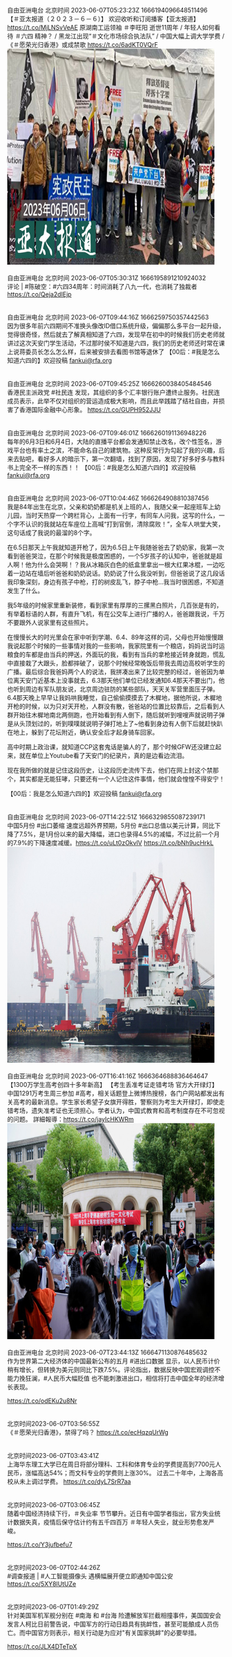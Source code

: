 自由亚洲电台 北京时间 2023-06-07T05:23:23Z 1666194096648511496<br>【＃亚太报道（２０２３－６－６）】
欢迎收听和订阅播客【亚太报道】 https://t.co/MjLNSvVeAE
原湖南工运领袖 ＃李旺阳 逝世11周年 / 年轻人如何看待 ＃六四 精神？ / 黑龙江出现“＃文化市场综合执法队” / 中国大幅上调大学学费 / 《＃愿荣光归香港》或成禁歌 https://t.co/6adKT0VQrF<br><img src='/temp/image/2023/t-Month-6/1666194096648511496_0.jpg' width='480' height='500'><br><br>自由亚洲电台 北京时间 2023-06-07T05:30:31Z 1666195891210924032<br>评论 | #陈破空：#六四34周年：时间消耗了八九一代，也消耗了独裁者
https://t.co/Qeja2dIEjp<br><br><br>自由亚洲电台 北京时间 2023-06-07T09:44:16Z 1666259750357442563<br>因为很多年前六四期间不准换头像改ID借口系统升级，偏偏那么多平台一起升级，觉得很奇怪，然后就去了解真相知道了六四，发现早在初中的时候我们历史老师就讲过这次天安门学生活动，不过那时侯不知道是六四，我们的历史老师还时常在课上说蒋委员长怎么怎么样，后来被安排去看图书馆等退休了
【00后：#我是怎么知道六四的】欢迎投稿 fankui@rfa.org<br><br><br>自由亚洲电台 北京时间 2023-06-07T09:45:25Z 1666260038405484546<br>香港民主派政党 #社民连 发现，其组织的多个汇丰银行账户遭终止服务。社民连成员表示，此举不仅对组织的营运造成极大影响，而且此举践踏了结社自由，并损害了香港国际金融中心形象。
https://t.co/GUPH952JJU<br><br><br>自由亚洲电台 北京时间 2023-06-07T09:46:01Z 1666260191136948226<br>每年的6月3日和6月4日，大陆的直播平台都会发通知禁止改名，改个性签名，游戏平台也有率土之滨，不能命名自己的建筑物。这种反常行为勾起了我的兴趣，后来去贴吧，看好多人的暗示下，第一次翻墙，找到了原因，发现了好多好多与教科书上完全不一样的东西！！
【00后：#我是怎么知道六四的】欢迎投稿 fankui@rfa.org<br><br><br>自由亚洲电台 北京时间 2023-06-07T10:04:46Z 1666264908810387456<br>我是84年出生在北京，父亲和奶奶都是机关上班的人，我随父亲一起座班车上幼儿园，当时天热穿一个跨栏背心，上面有一行字，有同车人问我，这写的什么，一个字不认识的我就站在车座位上高喊“打到官倒，清除腐败！”，全车人哄堂大笑，这句话成了我说的最溜的8个字。

在6.5日那天上午我就知道开枪了，因为6.5日上午我随爸爸去了奶奶家，我第一次看到爸爸哭泣，在那个时候我是极度困惑的，一个5岁孩子的认知中，爸爸就是超人啊！他为什么会哭啊！？我从冰箱灰白色的纸盒里拿出一根大红果冰棍，一边吃着一边站在墙后听爸爸和奶奶说话。奶奶说了什么我没听到，但爸爸说了这几段话我印象深刻，身边有孩子中枪，打的树皮乱飞，脖子中枪...我当时很困惑，不知道发生了什么。

我5年级的时候家里重新装修，看到家里有厚厚的三摞黑白照片，几百张是有的，有举着标语的人群，有直升飞机，有在公交车上进行广播的人，爸爸跟我说，千万不要跟外人说家里有这些照片。

在慢慢长大的时光里会在家中听到学潮、6.4、89年这样的词，父母也开始慢慢跟我说起那个时候的一些事情对我的一些影响，我家院里有一个粮店，妈妈说当时运粮食的车都是由当兵的押送，外面玩的我，看到有当兵的拿枪接近转身就跑，慌乱中直接栽了大跟头，脸都摔破了，说那个时候经常晚饭后带我去周边高校听学生的广播。最后综合我爸妈两个人的说法，我拼凑出来了比较完整的经过，爸爸因为单位离天安门近基本上没事就去，6.3那天他们单位已经发通知6.4那天不要出门，他也听到周边有军队朋友说，北京周边驻防的某些部队，天天关军营里面压子弹。6.4那天晚上早早让我妈哄我睡觉，自己偷偷摸摸去了木樨地，据他所说，木樨地开枪的时候，以为只对天开枪，人群没有散，爸爸站的位置比较靠后，之后看到人群开始往木樨地南北两侧跑，也开始看到有人倒下，随后就听到嗖嗖声就说明子弹是从头顶划过的，听到噗噗就说明子弹打地上了~他看到身边有人倒下后就赶快趴在地上，躲到了花坛附近，确认安全后才起身骑车回家。

高中时期上政治课，就知道CCP这套鬼话是骗人的了，那个时候GFW还没建立起来，就在单位上Youtube看了天安门的纪录片，真的是边看边流泪。

现在我所做的就是记住这段历史，让这段历史流传下去，他们在网上封这个禁那个，其实都是无能狂哮，只要还有一个人记住这件事情，他们就会惶惶不得安宁！

【00后：我是怎么知道六四的】欢迎投稿 fankui@rfa.org<br><br><br>自由亚洲电台 北京时间 2023-06-07T14:22:51Z 1666329855087239171<br>中国5月份 #出口萎缩 速度远超外界预期，5月份 #出口总值以美元计算，同比下降了7.5%，是1月份以来的最大降幅，进口也录得4.5%的减幅，不过比前一个月的7.9%的下降速度减缓。https://t.co/uLt0zOkvlV https://t.co/bNh9ucHrkL<br><img src='/temp/image/2023/t-Month-6/1666329855087239171_0.jpg' width='480' height='500'><br><br>自由亚洲电台 北京时间 2023-06-07T16:41:16Z 1666364688836464647<br>【1300万学生高考创四十多年新高】
【考生丢准考证走错考场 官方大开绿灯】
中国1291万考生周三参加 #高考，相关话题登上微博热搜榜，各门户网站都发出有关高考的最新消息。学生家长希望子女旗开得胜，警察则为考生大开绿灯，即使走错考场，遗失准考证也无须担心。学者认为，中国式教育和高考制度存在不可忽视的问题。
詳細報導：https://t.co/jayIcHKWRm<br><img src='/temp/image/2023/t-Month-6/1666364688836464647_0.jpg' width='480' height='500'><br><br>自由亚洲电台 北京时间 2023-06-07T23:44:13Z 1666471130876485632<br>作为世界第二大经济体的中国最新公布的五月 #进出口数据 显示，以人民币计价稍有增长，但转换为美元则同比下跌7.5%。评论指出，数据反映中国宏观调控不能力挽狂澜，#人民币大幅贬值 也不能刺激进出口，相信将打击中国全年的经济增长表现。

https://t.co/odEKu2u8Nr<br><br><br>北京时间2023-06-07T03:56:55Z<br>《＃愿荣光归香港》，禁得了吗？
https://t.co/ecHqzqUrWg<br><br><br>北京时间2023-06-07T03:43:41Z<br>上海华东理工大学已在周日将部分理科、工科和体育专业的学费提高到7700元人民币，涨幅高达54%；而文科专业的学费则上涨30%。
过去二十年中，上海各高校从未上调过学费。
https://t.co/dyL7SrR7aa<br><br><br>北京时间2023-06-07T03:06:45Z<br>随着中国经济持续下行，＃失业率 节节攀升。近日有中国学者指出，官方失业统计数据失真，疫情后保守估计约有五千四百万 ＃年轻人失业，就业形势愈发严峻。

https://t.co/Y3jufbefu7<br><br><br>北京时间2023-06-07T02:44:26Z<br>#调查报道 | #人工智能摄像头 遇横幅展开便立即通知中国公安
https://t.co/5XY8lUtUZe<br><br><br>北京时间2023-06-07T01:49:29Z<br>针对美国军机军舰分别在 #南海 和 #台海 险遭解放军拦截相撞事件，美国国安会发言人柯比日前警告说，中国军方的行动日趋具有挑衅性，甚至可能酿成人员伤亡。而中国官方则表示，相关行动是为应对"有关国家挑衅"的必要举措。

https://t.co/JLX4DTeTpX<br><br><br>